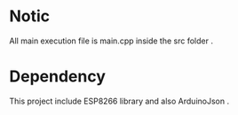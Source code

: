 # Notic
All main execution file is main.cpp inside the src folder .
# Dependency 
This project include ESP8266 library and also ArduinoJson .